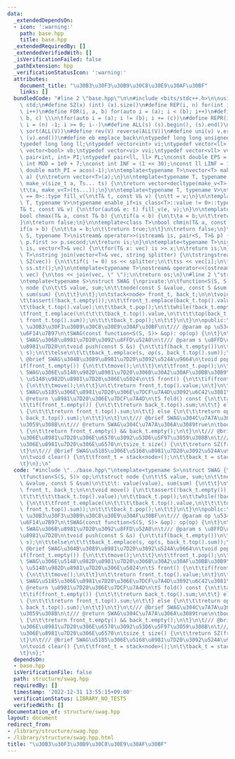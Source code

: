 ```yaml
---
data:
  _extendedDependsOn:
  - icon: ':warning:'
    path: base.hpp
    title: base.hpp
  _extendedRequiredBy: []
  _extendedVerifiedWith: []
  _isVerificationFailed: false
  _pathExtension: hpp
  _verificationStatusIcon: ':warning:'
  attributes:
    document_title: "\u30B3\u30F3\u30B9\u30C8\u30E9\u30AF\u30BF"
    links: []
  bundledCode: "#line 2 \"base.hpp\"\n\n#include <bits/stdc++.h>\n\nusing namespace\
    \ std;\n#define SZ(x) (int) (x).size()\n#define REP(i, n) for(int i = 0; i < (n);\
    \ i++)\n#define FOR(i, a, b) for(auto i = (a); i < (b); i++)\n#define For(i, a,\
    \ b, c) \\\n\tfor(auto i = (a); i != (b); i += (c))\n#define REPR(i, n) for(auto\
    \ i = (n) -1; i >= 0; i--)\n#define ALL(s) (s).begin(), (s).end()\n#define so(V)\
    \ sort(ALL(V))\n#define rev(V) reverse(ALL(V))\n#define uni(v) v.erase(unique(ALL(v)),\
    \ (v).end())\n#define eb emplace_back\n\ntypedef long long unsigned int llu;\n\
    typedef long long ll;\ntypedef vector<int> vi;\ntypedef vector<ll> vll;\ntypedef\
    \ vector<bool> vb;\ntypedef vector<vi> vvi;\ntypedef vector<vll> vvll;\ntypedef\
    \ pair<int, int> PI;\ntypedef pair<ll, ll> PL;\nconst double EPS = 1e-9;\nconst\
    \ int MOD = 1e9 + 7;\nconst int INF = (1 << 30);\nconst ll LINF = 1e18;\nconst\
    \ double math_PI = acos(-1);\n\ntemplate<typename T>\nvector<T> make_v(size_t\
    \ a) {\n\treturn vector<T>(a);\n}\n\ntemplate<typename T, typename... Ts>\nauto\
    \ make_v(size_t a, Ts... ts) {\n\treturn vector<decltype(make_v<T>(ts...))>(\n\
    \t\ta, make_v<T>(ts...));\n}\n\ntemplate<typename T, typename V>\ntypename enable_if<is_class<T>::value\
    \ == 0>::type fill_v(\n\tT& t, const V& v) {\n\tt = v;\n}\n\ntemplate<typename\
    \ T, typename V>\ntypename enable_if<is_class<T>::value != 0>::type fill_v(\n\t\
    T& t, const V& v) {\n\tfor(auto& e: t) fill_v(e, v);\n}\n\ntemplate<class T>\n\
    bool chmax(T& a, const T& b) {\n\tif(a < b) {\n\t\ta = b;\n\t\treturn true;\n\t\
    }\n\treturn false;\n}\n\ntemplate<class T>\nbool chmin(T& a, const T& b) {\n\t\
    if(a > b) {\n\t\ta = b;\n\t\treturn true;\n\t}\n\treturn false;\n}\n\ntemplate<typename\
    \ S, typename T>\nistream& operator>>(istream& is, pair<S, T>& p) {\n\tcin >>\
    \ p.first >> p.second;\n\treturn is;\n}\n\ntemplate<typename T>\nistream& operator>>(istream&\
    \ is, vector<T>& vec) {\n\tfor(T& x: vec) is >> x;\n\treturn is;\n}\n\ntemplate<typename\
    \ T>\nstring join(vector<T>& vec, string splitter) {\n\tstringstream ss;\n\tREP(i,\
    \ SZ(vec)) {\n\t\tif(i != 0) ss << splitter;\n\t\tss << vec[i];\n\t}\n\treturn\
    \ ss.str();\n}\n\ntemplate<typename T>\nostream& operator<<(ostream& os, vector<T>&\
    \ vec) {\n\tos << join(vec, \" \");\n\treturn os;\n}\n#line 2 \"structure/swag.hpp\"\
    \ntemplate<typename S>\nstruct SWAG {\nprivate:\n\tfunction<S(S, S)> op;\n\tstruct\
    \ node {\n\t\tS value, sum;\n\t\tnode(const S &value, const S &sum)\n\t\t\t: value(value),\
    \ sum(sum) {\n\t\t}\n\t};\n\tstack<node> front_t, back_t;\n\n\tvoid move() {\n\
    \t\tassert(!back_t.empty());\n\t\tfront_t.emplace(back_t.top().value,\n\t\t\t\t\
    \t\tback_t.top().value);\n\t\tback_t.pop();\n\t\twhile(!back_t.empty()) {\n\t\t\
    \tfront_t.emplace(\n\t\t\t\tback_t.top().value,\n\t\t\t\top(back_t.top().value,\
    \ front_t.top().sum));\n\t\t\tback_t.pop();\n\t\t}\n\t}\n\npublic:\n\t/// @brief\
    \ \u30B3\u30F3\u30B9\u30C8\u30E9\u30AF\u30BF\n\t/// @param op \u534A\u7FA4\u306E\
    \u6F14\u7B97\n\tSWAG(const function<S(S, S)> &op): op(op) {\n\t}\n\t/// @brief\
    \ SWAG\u306B\u8981\u7D20\u3092\u8FFD\u52A0\n\t/// @param s \u8FFD\u52A0\u3059\u308B\
    \u8981\u7D20\n\tvoid push(const S &s) {\n\t\tif(back_t.empty())\n\t\t\tback_t.emplace(s,\
    \ s);\n\t\telse\n\t\t\tback_t.emplace(s, op(s, back_t.top().sum));\n\t}\n\t///\
    \ @brief SWAG\u304B\u3089\u8981\u7D20\u3092\u524A\u9664\n\tvoid pop() {\n\t\t\
    if(front_t.empty()) {\n\t\t\tmove();\n\t\t}\n\t\tfront_t.pop();\n\t}\n\t/// @brief\
    \ SWAG\u306E\u5148\u982D\u8981\u7D20\u306B\u30A2\u30AF\u30BB\u30B9\n\t/// @return\
    \ \u5148\u982D\u8981\u7D20\u306E\u5024\n\tS front() {\n\t\tif(front_t.empty())\
    \ {\n\t\t\tmove();\n\t\t}\n\t\treturn front_t.top().value;\n\t}\n\t/// @brief\
    \ SWAG\u5185\u306E\u8981\u7D20\u306E\u7DCF\u7A4D\u3092\u6C42\u3081\u308B\n\t///\
    \ @return \u8981\u7D20\u306E\u7DCF\u7A4D\n\tS fold() const {\n\t\tassert(!empty());\n\
    \t\tif(front_t.empty()) {\n\t\t\treturn back_t.top().sum;\n\t\t} else if(back_t.empty())\
    \ {\n\t\t\treturn front_t.top().sum;\n\t\t} else {\n\t\t\treturn op(front_t.top().sum,\
    \ back_t.top().sum);\n\t\t}\n\t}\n\t/// @brief SWAG\u304C\u7A7A\u304B\u5224\u5B9A\
    \u3059\u308B\n\t/// @return SWAG\u304C\u7A7A\u306A\u3089true\n\tbool empty() const\
    \ {\n\t\treturn front_t.empty() && back_t.empty();\n\t}\n\t/// @brief SWAG\u5185\
    \u306E\u8981\u7D20\u306E\u6570\u3092\u53D6\u5F97\u3059\u308B\n\t/// @return SWAG\u5185\
    \u306E\u8981\u7D20\u306E\u6570\n\tsize_t size() {\n\t\treturn SZ(front_t) + SZ(back_t);\n\
    \t}\n\t/// @brief SWAG\u5185\u306E\u5168\u8981\u7D20\u3092\u524A\u9664\u3059\u308B\
    \n\tvoid clear() {\n\t\tfront_t = stack<node>();\n\t\tback_t = stack<node>();\n\
    \t}\n};\n"
  code: "#include \"../base.hpp\"\ntemplate<typename S>\nstruct SWAG {\nprivate:\n\
    \tfunction<S(S, S)> op;\n\tstruct node {\n\t\tS value, sum;\n\t\tnode(const S\
    \ &value, const S &sum)\n\t\t\t: value(value), sum(sum) {\n\t\t}\n\t};\n\tstack<node>\
    \ front_t, back_t;\n\n\tvoid move() {\n\t\tassert(!back_t.empty());\n\t\tfront_t.emplace(back_t.top().value,\n\
    \t\t\t\t\t\tback_t.top().value);\n\t\tback_t.pop();\n\t\twhile(!back_t.empty())\
    \ {\n\t\t\tfront_t.emplace(\n\t\t\t\tback_t.top().value,\n\t\t\t\top(back_t.top().value,\
    \ front_t.top().sum));\n\t\t\tback_t.pop();\n\t\t}\n\t}\n\npublic:\n\t/// @brief\
    \ \u30B3\u30F3\u30B9\u30C8\u30E9\u30AF\u30BF\n\t/// @param op \u534A\u7FA4\u306E\
    \u6F14\u7B97\n\tSWAG(const function<S(S, S)> &op): op(op) {\n\t}\n\t/// @brief\
    \ SWAG\u306B\u8981\u7D20\u3092\u8FFD\u52A0\n\t/// @param s \u8FFD\u52A0\u3059\u308B\
    \u8981\u7D20\n\tvoid push(const S &s) {\n\t\tif(back_t.empty())\n\t\t\tback_t.emplace(s,\
    \ s);\n\t\telse\n\t\t\tback_t.emplace(s, op(s, back_t.top().sum));\n\t}\n\t///\
    \ @brief SWAG\u304B\u3089\u8981\u7D20\u3092\u524A\u9664\n\tvoid pop() {\n\t\t\
    if(front_t.empty()) {\n\t\t\tmove();\n\t\t}\n\t\tfront_t.pop();\n\t}\n\t/// @brief\
    \ SWAG\u306E\u5148\u982D\u8981\u7D20\u306B\u30A2\u30AF\u30BB\u30B9\n\t/// @return\
    \ \u5148\u982D\u8981\u7D20\u306E\u5024\n\tS front() {\n\t\tif(front_t.empty())\
    \ {\n\t\t\tmove();\n\t\t}\n\t\treturn front_t.top().value;\n\t}\n\t/// @brief\
    \ SWAG\u5185\u306E\u8981\u7D20\u306E\u7DCF\u7A4D\u3092\u6C42\u3081\u308B\n\t///\
    \ @return \u8981\u7D20\u306E\u7DCF\u7A4D\n\tS fold() const {\n\t\tassert(!empty());\n\
    \t\tif(front_t.empty()) {\n\t\t\treturn back_t.top().sum;\n\t\t} else if(back_t.empty())\
    \ {\n\t\t\treturn front_t.top().sum;\n\t\t} else {\n\t\t\treturn op(front_t.top().sum,\
    \ back_t.top().sum);\n\t\t}\n\t}\n\t/// @brief SWAG\u304C\u7A7A\u304B\u5224\u5B9A\
    \u3059\u308B\n\t/// @return SWAG\u304C\u7A7A\u306A\u3089true\n\tbool empty() const\
    \ {\n\t\treturn front_t.empty() && back_t.empty();\n\t}\n\t/// @brief SWAG\u5185\
    \u306E\u8981\u7D20\u306E\u6570\u3092\u53D6\u5F97\u3059\u308B\n\t/// @return SWAG\u5185\
    \u306E\u8981\u7D20\u306E\u6570\n\tsize_t size() {\n\t\treturn SZ(front_t) + SZ(back_t);\n\
    \t}\n\t/// @brief SWAG\u5185\u306E\u5168\u8981\u7D20\u3092\u524A\u9664\u3059\u308B\
    \n\tvoid clear() {\n\t\tfront_t = stack<node>();\n\t\tback_t = stack<node>();\n\
    \t}\n};"
  dependsOn:
  - base.hpp
  isVerificationFile: false
  path: structure/swag.hpp
  requiredBy: []
  timestamp: '2022-12-31 13:55:15+09:00'
  verificationStatus: LIBRARY_NO_TESTS
  verifiedWith: []
documentation_of: structure/swag.hpp
layout: document
redirect_from:
- /library/structure/swag.hpp
- /library/structure/swag.hpp.html
title: "\u30B3\u30F3\u30B9\u30C8\u30E9\u30AF\u30BF"
---
```

